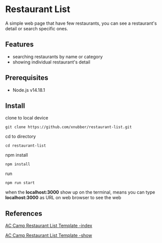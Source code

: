 # Restaurant List
A simple web page that have few restaurants, you can see a restaurant's detail or search specific ones.

## Features
- searching restaurants by name or category
- showing individual restaurant's detail

## Prerequisites
- Node.js v14.18.1

## Install
clone to local device

```
git clone https://github.com/xnubber/restaurant-list.git
```

cd to directory

```
cd restaurant-list
```

npm install

```
npm install
```

run 

```
npm run start
```

when the **localhost:3000** show up on the terminal, means you can type **localhost:3000** as URL on web browser to see the web 

## References
[AC Camp Restaurant List Template -index](https://codepen.io/alpha-camp/pen/yrLbrZ)

[AC Camp Restaurant List Template -show](https://codepen.io/alpha-camp/pen/JVjNgG)

